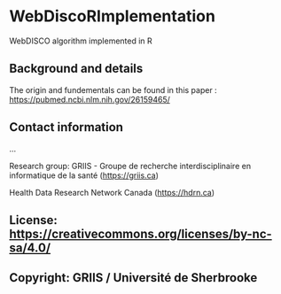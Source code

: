 # WebDiscoRImplementation

WebDISCO algorithm implemented in R

## Background and details

The origin and fundementals can be found in this paper : https://pubmed.ncbi.nlm.nih.gov/26159465/

## Contact information

...

Research group: GRIIS - Groupe de recherche interdisciplinaire en informatique de la santé (https://griis.ca)

Health Data Research Network Canada (https://hdrn.ca)

## License: https://creativecommons.org/licenses/by-nc-sa/4.0/
## Copyright: GRIIS / Université de Sherbrooke
